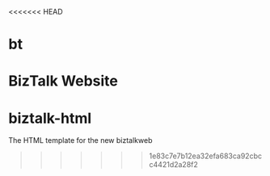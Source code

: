 <<<<<<< HEAD
# bt
BizTalk Website
=======
# biztalk-html
The HTML template for the new biztalkweb
>>>>>>> 1e83c7e7b12ea32efa683ca92cbcc4421d2a28f2
